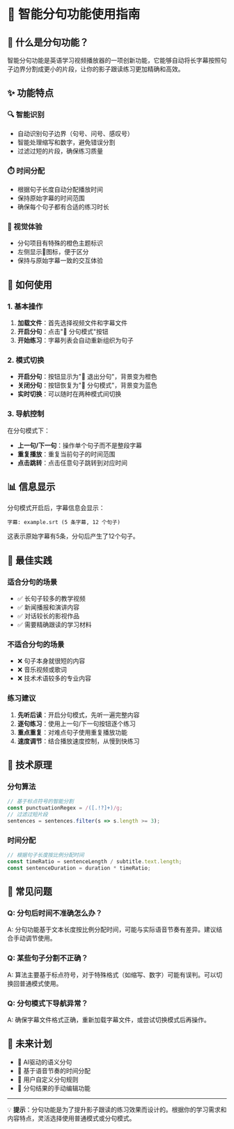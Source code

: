# 📝 智能分句功能使用指南

## 🎯 什么是分句功能？

智能分句功能是英语学习视频播放器的一项创新功能，它能够自动将长字幕按照句子边界分割成更小的片段，让你的影子跟读练习更加精确和高效。

## ✨ 功能特点

### 🔍 智能识别
- 自动识别句子边界（句号、问号、感叹号）
- 智能处理缩写和数字，避免错误分割
- 过滤过短的片段，确保练习质量

### ⏱️ 时间分配
- 根据句子长度自动分配播放时间
- 保持原始字幕的时间范围
- 确保每个句子都有合适的练习时长

### 🎨 视觉体验
- 分句项目有特殊的橙色主题标识
- 左侧显示📝图标，便于区分
- 保持与原始字幕一致的交互体验

## 🚀 如何使用

### 1. 基本操作
1. **加载文件**：首先选择视频文件和字幕文件
2. **开启分句**：点击"📝 分句模式"按钮
3. **开始练习**：字幕列表会自动重新组织为句子

### 2. 模式切换
- **开启分句**：按钮显示为"📝 退出分句"，背景变为橙色
- **关闭分句**：按钮恢复为"📝 分句模式"，背景变为蓝色
- **实时切换**：可以随时在两种模式间切换

### 3. 导航控制
在分句模式下：
- **上一句/下一句**：操作单个句子而不是整段字幕
- **重复播放**：重复当前句子的时间范围
- **点击跳转**：点击任意句子跳转到对应时间

## 📊 信息显示

分句模式开启后，字幕信息会显示：
```
字幕: example.srt (5 条字幕, 12 个句子)
```

这表示原始字幕有5条，分句后产生了12个句子。

## 🎯 最佳实践

### 适合分句的场景
- ✅ 长句子较多的教学视频
- ✅ 新闻播报和演讲内容
- ✅ 对话较长的影视作品
- ✅ 需要精确跟读的学习材料

### 不适合分句的场景
- ❌ 句子本身就很短的内容
- ❌ 音乐视频或歌词
- ❌ 技术术语较多的专业内容

### 练习建议
1. **先听后读**：开启分句模式，先听一遍完整内容
2. **逐句练习**：使用上一句/下一句按钮逐个练习
3. **重点重复**：对难点句子使用重复播放功能
4. **速度调节**：结合播放速度控制，从慢到快练习

## 🔧 技术原理

### 分句算法
```javascript
// 基于标点符号的智能分割
const punctuationRegex = /([.!?]+)/g;
// 过滤过短片段
sentences = sentences.filter(s => s.length >= 3);
```

### 时间分配
```javascript
// 根据句子长度按比例分配时间
const timeRatio = sentenceLength / subtitle.text.length;
const sentenceDuration = duration * timeRatio;
```

## 🐛 常见问题

### Q: 分句后时间不准确怎么办？
A: 分句功能基于文本长度按比例分配时间，可能与实际语音节奏有差异。建议结合手动调节使用。

### Q: 某些句子分割不正确？
A: 算法主要基于标点符号，对于特殊格式（如缩写、数字）可能有误判。可以切换回普通模式使用。

### Q: 分句模式下导航异常？
A: 确保字幕文件格式正确，重新加载字幕文件，或尝试切换模式后再操作。

## 🔮 未来计划

- 🤖 AI驱动的语义分句
- 🎵 基于语音节奏的时间分配
- 📝 用户自定义分句规则
- 🔄 分句结果的手动编辑功能

---

💡 **提示**：分句功能是为了提升影子跟读的练习效果而设计的。根据你的学习需求和内容特点，灵活选择使用普通模式或分句模式。
